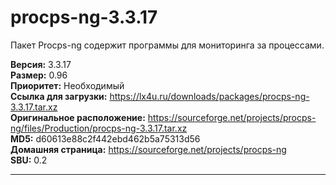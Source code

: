 # procps-ng-3.3.17

Пакет Procps-ng содержит программы для мониторинга за процессами.

**Версия:** 3.3.17
<br />
**Размер:** 0.96
<br />
**Приоритет:** Необходимый
<br />
**Ссылка для загрузки:** https://lx4u.ru/downloads/packages/procps-ng-3.3.17.tar.xz
<br />
**Оригинальное расположение:** https://sourceforge.net/projects/procps-ng/files/Production/procps-ng-3.3.17.tar.xz
<br />
**MD5:** d60613e88c2f442ebd462b5a75313d56
<br />
**Домашняя страница:** https://sourceforge.net/projects/procps-ng
        <br />
**SBU:** 0.2

***
            